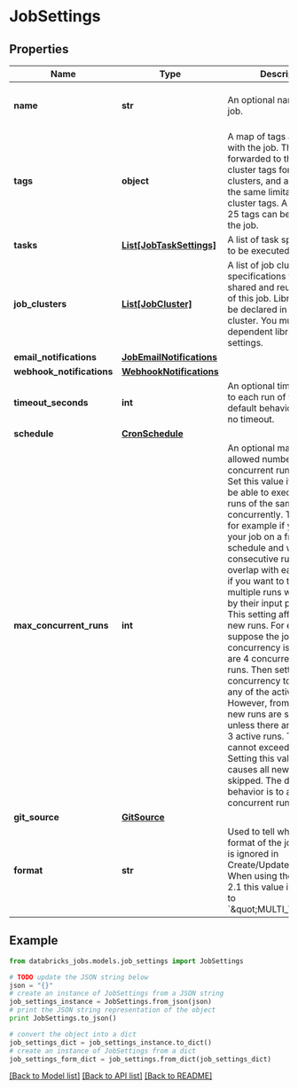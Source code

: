 # JobSettings


## Properties
Name | Type | Description | Notes
------------ | ------------- | ------------- | -------------
**name** | **str** | An optional name for the job. | [optional] [default to 'Untitled']
**tags** | **object** | A map of tags associated with the job. These are forwarded to the cluster as cluster tags for jobs clusters, and are subject to the same limitations as cluster tags. A maximum of 25 tags can be added to the job. | [optional] 
**tasks** | [**List[JobTaskSettings]**](JobTaskSettings.md) | A list of task specifications to be executed by this job. | [optional] 
**job_clusters** | [**List[JobCluster]**](JobCluster.md) | A list of job cluster specifications that can be shared and reused by tasks of this job. Libraries cannot be declared in a shared job cluster. You must declare dependent libraries in task settings. | [optional] 
**email_notifications** | [**JobEmailNotifications**](JobEmailNotifications.md) |  | [optional] 
**webhook_notifications** | [**WebhookNotifications**](WebhookNotifications.md) |  | [optional] 
**timeout_seconds** | **int** | An optional timeout applied to each run of this job. The default behavior is to have no timeout. | [optional] 
**schedule** | [**CronSchedule**](CronSchedule.md) |  | [optional] 
**max_concurrent_runs** | **int** | An optional maximum allowed number of concurrent runs of the job.  Set this value if you want to be able to execute multiple runs of the same job concurrently. This is useful for example if you trigger your job on a frequent schedule and want to allow consecutive runs to overlap with each other, or if you want to trigger multiple runs which differ by their input parameters.  This setting affects only new runs. For example, suppose the job’s concurrency is 4 and there are 4 concurrent active runs. Then setting the concurrency to 3 won’t kill any of the active runs. However, from then on, new runs are skipped unless there are fewer than 3 active runs.  This value cannot exceed 1000\\. Setting this value to 0 causes all new runs to be skipped. The default behavior is to allow only 1 concurrent run. | [optional] 
**git_source** | [**GitSource**](GitSource.md) |  | [optional] 
**format** | **str** | Used to tell what is the format of the job. This field is ignored in Create/Update/Reset calls. When using the Jobs API 2.1 this value is always set to &#x60;\&quot;MULTI_TASK\&quot;&#x60;. | [optional] 

## Example

```python
from databricks_jobs.models.job_settings import JobSettings

# TODO update the JSON string below
json = "{}"
# create an instance of JobSettings from a JSON string
job_settings_instance = JobSettings.from_json(json)
# print the JSON string representation of the object
print JobSettings.to_json()

# convert the object into a dict
job_settings_dict = job_settings_instance.to_dict()
# create an instance of JobSettings from a dict
job_settings_form_dict = job_settings.from_dict(job_settings_dict)
```
[[Back to Model list]](../README.md#documentation-for-models) [[Back to API list]](../README.md#documentation-for-api-endpoints) [[Back to README]](../README.md)


